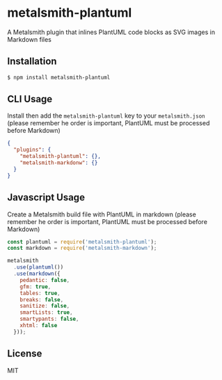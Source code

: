# metalsmith-plantuml

A Metalsmith plugin that inlines PlantUML code blocks as SVG images in Markdown files

## Installation

```bash
$ npm install metalsmith-plantuml
```

## CLI Usage

Install then add the `metalsmith-plantuml` key to your `metalsmith.json` (please remember he
order is important, PlantUML must be processed before Markdown)

```json
{
  "plugins": {
    "metalsmith-plantuml": {},
    "metalsmith-markdonw": {}
  }
}
```

## Javascript Usage

Create a Metalsmith build file with PlantUML in markdown (please remember he
order is important, PlantUML must be processed before Markdown)

```js
const plantuml = require('metalsmith-plantuml');
const markdown = require('metalsmith-markdown');

metalsmith
  .use(plantuml())
  .use(markdown({
    pedantic: false,
    gfm: true,
    tables: true,
    breaks: false,
    sanitize: false,
    smartLists: true,
    smartypants: false,
    xhtml: false
  }));
```

## License

MIT
